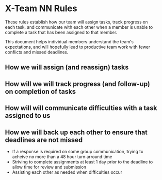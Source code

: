 # X-Team NN Rules

These rules establish how our team will assign tasks,
track progress on each task, and communicate with each other 
when a member is unable to complete a task that has been assigned to that member.

This document helps individual members understand the team's expectations,
and will hopefully lead to productive team work with fewer conflicts
and missed deadlines.

## How we will assign (and reassign) tasks



## How will we will track progress (and follow-up) on completion of tasks



## How will will communicate difficulties with a task assigned to us



## How we will back up each other to ensure that deadlines are not missed

- If a response is required on some group communication, trying to acheive no more than a 48 hour turn arround time
- Striving to complete assignments at least 1 day prior to the deadline to allow time for review and submission
- Assisting each other as needed when difficulties occur



